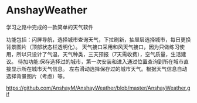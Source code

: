 # AnshayWeather
学习之路中完成的一款简单的天气软件

功能包括：闪屏导航，选择城市查询天气，下拉刷新，抽屉层选择城市，每日更换背景图片（顶部状态栏透明化）。
         天气接口采用和风天气接口，因为只做练习使用，所以只设计了气温，天气种类，三天预报（7天需收费），空气质量，生活建议。
待加功能:保存选择过的城市，第一次安装和进入通过位置查询到所在城市直接显示所在城市天气信息。
         左右滑动选择保存过的城市天气。根据天气信息自动选择背景图片（考虑）等。
         
https://github.com/AnshayM/AnshayWeather/blob/master/AnshayWeather.gif

